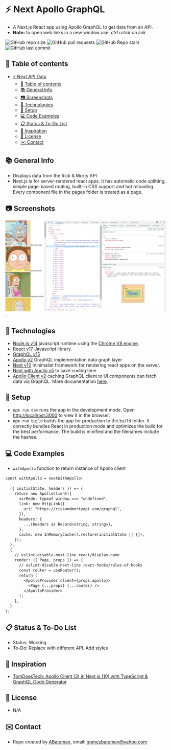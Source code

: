 # :zap: Next Apollo GraphQL

* A Next.js React app using Apollo GraphQL to get data from an API.
* **Note:** to open web links in a new window use: _ctrl+click on link_

![GitHub repo size](https://img.shields.io/github/repo-size/AndrewJBateman/next-apollo-graphql?style=plastic)
![GitHub pull requests](https://img.shields.io/github/issues-pr/AndrewJBateman/next-apollo-graphql?style=plastic)
![GitHub Repo stars](https://img.shields.io/github/stars/AndrewJBateman/next-apollo-graphql?style=plastic)
![GitHub last commit](https://img.shields.io/github/last-commit/AndrewJBateman/next-apollo-graphql?style=plastic)

## :page_facing_up: Table of contents

* [:zap: Next API Data](#zap-next-api-data)
  * [:page_facing_up: Table of contents](#page_facing_up-table-of-contents)
  * [:books: General Info](#books-general-info)
  * [:camera: Screenshots](#camera-screenshots)
  * [:signal_strength: Technologies](#signal_strength-technologies)
  * [:floppy_disk: Setup](#floppy_disk-setup)
  * [:computer: Code Examples](#computer-code-examples)
  * [:clipboard: Status & To-Do List](#clipboard-status--to-do-list)
  * [:clap: Inspiration](#clap-inspiration)
  * [:file_folder: License](#file_folder-license)
  * [:envelope: Contact](#envelope-contact)

## :books: General Info

* Displays data from the Rick & Morty API.
* Next.js is for server-rendered react apps. It has automatic code splitting, simple page-based routing, built-in CSS support and hot reloading. Every component file in the pages folder is treated as a page.

## :camera: Screenshots

![Example screenshot](./imgs/list.png).

## :signal_strength: Technologies

* [Node.js v14](https://nodejs.org/) javascript runtime using the [Chrome V8 engine](https://v8.dev/).
* [React v17](https://reactjs.org/) Javascript library.
* [GraphQL v15](https://github.com/graphql/graphql-js)
* [Apollo v2](https://www.apollographql.com/) GraphQL implementation data graph layer
* [Next v10](https://nextjs.org/) minimalist framework for rendering react apps on the server.
* [Next with Apollo v5](https://www.npmjs.com/package/next-with-apollo) to save coding time
* [Apollo Client v2](https://www.npmjs.com/package/apollo-client) caching GraphQL client to UI components can fetch data via GraphQL. More documentation [here](https://apollographql.com/docs/react/).

## :floppy_disk: Setup

* `npm run dev` runs the app in the development mode. Open [http://localhost:3000](http://localhost:3000) to view it in the browser.
* `npm run build` builds the app for production to the `build` folder. It correctly bundles React in production mode and optimizes the build for the best performance. The build is minified and the filenames include the hashes.

## :computer: Code Examples

* `withApollo` function to return instance of Apollo client

```tsx
const withApollo = nextWithApollo(

  ({ initialState, headers }) => {
    return new ApolloClient({
      ssrMode: typeof window === "undefined",
      link: new HttpLink({
        uri: "https://rickandmortyapi.com/graphql",
      }),
      headers: {
        ...(headers as Record<string, string>),
      },
      cache: new InMemoryCache().restore(initialState || {}),
    });
  },
  {
    // eslint-disable-next-line react/display-name
    render: ({ Page, props }) => {
      // eslint-disable-next-line react-hooks/rules-of-hooks
      const router = useRouter();
      return (
        <ApolloProvider client={props.apollo}>
          <Page {...props} {...router} />
        </ApolloProvider>
      );
    },
  }
);
```

## :clipboard: Status & To-Do List

* Status: Working
* To-Do: Replace with different API. Add styles

## :clap: Inspiration

* [TomDoesTech: Apollo Client (3) in Next.js (10) with TypeScript & GraphQL Code Generator](https://www.youtube.com/watch?v=4yDrtFUbUzo&t=415s)

## :file_folder: License

* N/A

## :envelope: Contact

* Repo created by [ABateman](https://github.com/AndrewJBateman), email: gomezbateman@yahoo.com
